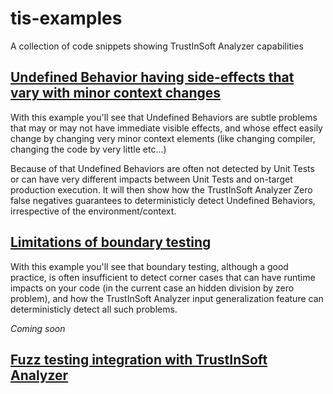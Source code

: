 # tis-examples

A collection of code snippets showing TrustInSoft Analyzer capabilities

## [Undefined Behavior having side-effects that vary with minor context changes](subtle-ub/README.md)

With this example you'll see that Undefined Behaviors are subtle problems that may or may not have immediate visible effects, and whose effect easily change by changing very minor context elements (like changing compiler, changing the code by very little etc...)

Because of that Undefined Behaviors are often not detected by Unit Tests or can have very different impacts between Unit Tests and on-target production execution.
It will then show how the TrustInSoft Analyzer Zero false negatives guarantees to deterministicly detect Undefined Behaviors, irrespective of the environment/context.

## [Limitations of boundary testing](boundary-testing/README.md)

With this example you'll see that boundary testing, although a good practice, is often insufficient to detect corner cases that can have runtime impacts on your code (in the current case an hidden division by zero problem), and how the TrustInSoft Analyzer input generalization feature can deterministicly detect all such problems.

*Coming soon*

## [Fuzz testing integration with TrustInSoft Analyzer](fuzzing/README.md)
